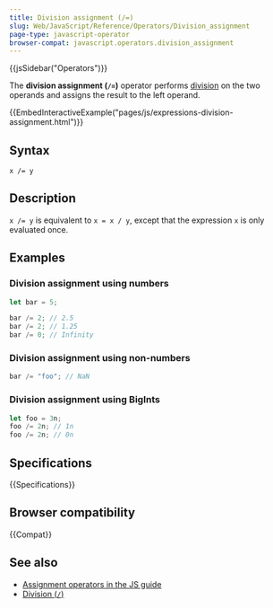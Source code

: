 ```yaml
---
title: Division assignment (/=)
slug: Web/JavaScript/Reference/Operators/Division_assignment
page-type: javascript-operator
browser-compat: javascript.operators.division_assignment
---
```


{{jsSidebar("Operators")}}

The **division assignment (`/=`)** operator performs [division](/en-US/docs/Web/JavaScript/Reference/Operators/Division) on the two operands and assigns the result to the left operand.

{{EmbedInteractiveExample("pages/js/expressions-division-assignment.html")}}

## Syntax

```js-nolint
x /= y
```

## Description

`x /= y` is equivalent to `x = x / y`, except that the expression `x` is only evaluated once.

## Examples

### Division assignment using numbers

```js
let bar = 5;

bar /= 2; // 2.5
bar /= 2; // 1.25
bar /= 0; // Infinity
```

### Division assignment using non-numbers

```js
bar /= "foo"; // NaN
```

### Division assignment using BigInts

```js
let foo = 3n;
foo /= 2n; // 1n
foo /= 2n; // 0n
```

## Specifications

{{Specifications}}

## Browser compatibility

{{Compat}}

## See also

- [Assignment operators in the JS guide](/en-US/docs/Web/JavaScript/Guide/Expressions_and_operators#assignment_operators)
- [Division (`/`)](/en-US/docs/Web/JavaScript/Reference/Operators/Division)
